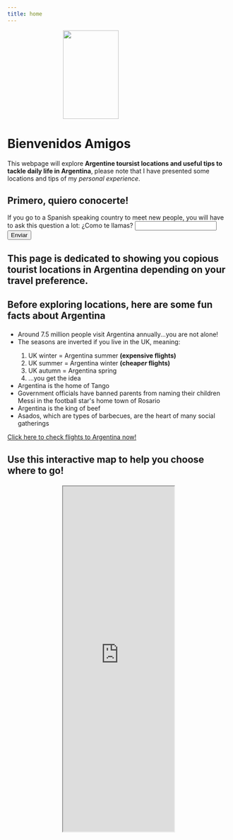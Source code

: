 ```yaml
---
title: home
---
```


<div class="jake">
  
  <meta name="viewport" content="width=device-width, initial-scale=1">
<style>
img {
  display: block;
  margin-left: auto;
  margin-right: auto;
  width: 50%;
}
</style>

<img src="https://upload.wikimedia.org/wikipedia/commons/4/4c/Animated-Flag-Argentina.gif" width="300" height="200">
  
  
  
<h1>Bienvenidos Amigos</h1>
  <p>This webpage will explore <strong>Argentine toursist locations and useful tips to tackle daily life in Argentina</strong>, please note that I have presented some locations and tips of my <em>personal experience</em>.</p>
  
  <h2>Primero, quiero conocerte!</h2>


<label>If you go to a Spanish speaking country to meet new people, you will have to ask this question a lot: ¿Como te llamas?</label>
<input type="text" id="name">
<button id="myBtn">Enviar</button>

<p id="demo"></p>


<script>

myBtn.addEventListener("click", myFunction);

function myFunction(){
let name = document.getElementById("name").value;

if(!name){
document.getElementById("demo").innerHTML = "No seas tímido!!";
}
else{
document.getElementById("demo").innerHTML = "Mucho gusto " + name + "!";
}


}

</script>
  

  <h2><strong>This page</strong> is dedicated to showing you copious tourist locations in Argentina depending on your travel preference.</h2>
  
  
  <h2>
    
  Before exploring locations, here are some fun facts about Argentina
    </h2>

<ul>
  <li>Around 7.5 million people visit Argentina annually...you are not   alone!</li>
  <li>The seasons are inverted if you live in the UK, meaning:</li>
  
 <ol>
  
  <li>UK winter = Argentina summer <strong>(expensive flights)</strong></li>
  <li>UK summer = Argentina winter <strong>(cheap<em>er</em> flights)</strong></li>
   <li>UK autumn = Argentina spring</li>
   <li> ...you get the idea </li>
  
  </ol> 
  
  <li>Argentina is the home of Tango</li>
  <li>Government officials have banned parents from naming their children Messi in the football star's home town of Rosario</li>
  <li>Argentina is the king of beef</li>
  <li>Asados, which are types of barbecues, are the heart of many social gatherings</li>
</ul>  

  
  <p><a href="https://www.britishairways.com/en-gb/destinations/buenos-aires/flights-to-buenos-aires?DM1_Channel=PPC&DM1_Mkt=UK&DM1_Campaign=UKI_UK_EN_FLIGHTS_GENERIC_LH_LONDON_BUENOS%20AIRES_LON-BUE&SEO=N&DM1_Keyword=DYNAMIC%20SEARCH%20ADS&gclid=Cj0KCQiAw9qOBhC-ARIsAG-rdn4FR9atbg7spb8h3y6UeqTwsNu7yhaHuLsjVG0CsAFG7uTXjJqiESsaAk5hEALw_wcB&gclsrc=aw.ds">Click here to check flights to Argentina now!</a></p>
 
  
  
  <h2>
  
  Use this interactive map to help you choose where to go!
    
  </h2>
  
  
  <meta name="viewport" content="width=device-width, initial-scale=1">
<style>
iframe {
  display: block;
  margin-left: auto;
  margin-right: auto;
  width: 50%;
}
</style>

<iframe src="https://www.google.com/maps/d/u/0/embed?mid=15qkLOk5wSpCVq713TvmI2Fln03gpT2Ma&ehbc=2E312F" width="1000" height="780">

  
  
 </div> 
  

